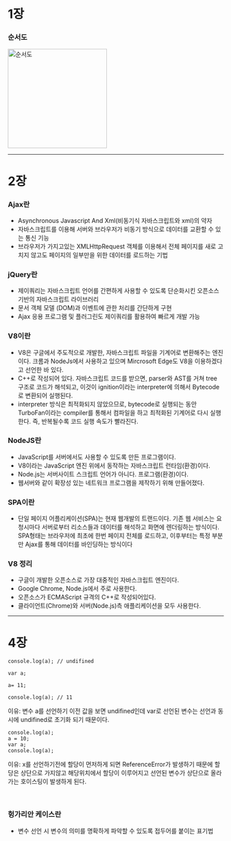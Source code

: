 # 1장
### 순서도
<img width="231" alt="순서도" src="https://github.com/JMC816/202302-illegalstudy-JS/assets/119279917/14156a7b-17bd-46f5-9a1f-266cc0a30854">

---
# 2장
### Ajax란
- Asynchronous Javascript And Xml(비동기식 자바스크립트와 xml)의 약자
- 자바스크립트를 이용해 서버와 브라우저가 비동기 방식으로 데이터를 교환할 수 있는 통신 기능
- 브라우저가 가지고있는 XMLHttpRequest 객체를 이용해서 전체 페이지를 새로 고치지 않고도 페이지의 일부만을 위한 데이터를 로드하는 기법

### jQuery란
- 제이쿼리는 자바스크립트 언어를 간편하게 사용할 수 있도록 단순화시킨 오픈소스 기반의 자바스크립트 라이브러리
- 문서 객체 모델 (DOM)과 이벤트에 관한 처리를 간단하게 구현
- Ajax 응용 프로그램 및 플러그린도 제이쿼리를 활용하여 빠르게 개발 가능

### V8이란
- V8은 구글에서 주도적으로 개발한, 자바스크립트 파일을 기계어로 변환해주는 엔진이다. 크롬과 NodeJs에서 사용하고 있으며 Mircrosoft Edge도 V8을 이용하겠다고 선언한 바 있다.
- C++로 작성되어 있다. 자바스크립트 코드를 받으면, parser와 AST를 거쳐 tree 구조로 코드가 해석되고, 이것이 ignition이라는 interpreter에 의해서 Bytecode로 변환되어 실행된다.
- interpreter 방식은 최적화되지 않았으므로, bytecode로 실행되는 동안 TurboFan이라는 compiler를 통해서 컴파일을 하고 최적화된 기계어로 다시 실행한다. 즉, 반복될수록 코드 실행 속도가 빨라진다.

### NodeJS란
- JavaScript를 서버에서도 사용할 수 있도록 만든 프로그램이다.
- V8이라는 JavaScript 엔진 위에서 동작하는 자바스크립트 런타임(환경)이다.
- Node.js는 서버사이트 스크립트 언어가 아니다. 프로그램(환경)이다.
- 웹서버와 같이 확장성 있는 네트워크 프로그램을 제작하기 위해 만들어졌다.

### SPA이란
- 단일 페이지 어플리케이션(SPA)는 현재 웹개발의 트랜드이다.
기존 웹 서비스는 요청시마다 서버로부터 리소스들과 데이터를 해석하고 화면에 렌더링하는 방식이다. SPA형태는 브라우저에 최초에 한번 페이지 전체를 로드하고, 이후부터는 특정 부분만 Ajax를 통해 데이터를 바인딩하는 방식이다

### V8 정리
- 구글이 개발한 오픈소스로 가장 대중적인 자바스크립트 엔진이다.
- Google Chrome, Node.js에서 주로 사용한다.
- 오픈소스가 ECMAScript 규격의 C++로 작성되어있다.
- 클라이언트(Chrome)와 서버(Node.js)측 애플리케이션을 모두 사용한다.

---
# 4장
```
console.log(a); // undifined

var a;

a= 11;

console.log(a); // 11
```
이유: 변수 a를 선언하기 이전 값을 보면 undifined인데
var로 선언된 변수는 선언과 동시에 undifined로 
초기화 되기 때문이다.
```
console.log(a);
a = 10;
var a;
console.log(a);

```
이유: x를 선언하기전에 할당이 먼저하게 되면 ReferenceError가
발생하기 때문에 할당은 상단으로 가지않고 
해당위치에서 할당이 이루어지고
선언된 변수가 상단으로 올라가는 호이스팅이
발생하게 된다.

<br>

### 헝가리안 케이스란
- 변수 선언 시 변수의 의미를 명확하게 파악할 수 있도록 접두어를 붙이는 표기법
